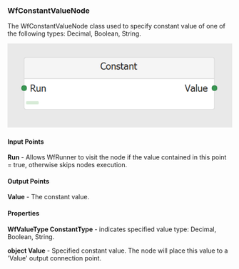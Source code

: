 ### WfConstantValueNode
The WfConstantValueNode class used to specify constant value of one of the following types: Decimal, Boolean, String.

![WfConstantValueNode](https://github.com/ArsenAbazian/WorkflowDiagram/blob/main/Help/Images/CommonNodes/Constant.png)

#### Input Points

**Run** - Allows WfRunner to visit the node if the value contained in this point = true, otherwise skips nodes execution.

#### Output Points

**Value** - The constant value.

#### Properties

**WfValueType ConstantType** - indicates specified value type: Decimal, Boolean, String.

**object Value** - Specified constant value. The node will place this value to a 'Value' output connection point.